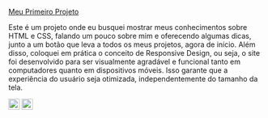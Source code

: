 <a href="https://guh7004.github.io/NewProject/" target="_blank">Meu Primeiro Projeto</a>
<p>Este é um projeto onde eu busquei mostrar meus conhecimentos sobre HTML e CSS, falando um pouco sobre mim e oferecendo algumas dicas, junto a um botão que leva a todos os meus projetos, agora de início. Além disso, coloquei em prática o conceito de Responsive Design, ou seja, o site foi desenvolvido para ser visualmente agradável e funcional tanto em computadores quanto em dispositivos móveis. Isso garante que a experiência do usuário seja otimizada, independentemente do tamanho da tela.</p>

<img src="https://cdn.jsdelivr.net/gh/devicons/devicon/icons/html5/html5-original.svg" width="22px" height="22px"/> <img src="https://cdn.jsdelivr.net/gh/devicons/devicon/icons/css3/css3-original.svg" width="22px" height="22px"/>
